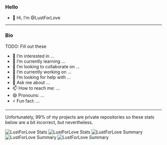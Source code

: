 ### Hello 
- 👋 Hi, I’m @LustForLove
---
### Bio
TODO: Fill out these 
- 👀 I’m interested in ...
- 🌱 I’m currently learning ...
- 💞️ I’m looking to collaborate on ...
- 🔭 I’m currently working on ...
- 🤔 I’m looking for help with ...
- 💬 Ask me about ...
- 📫 How to reach me: ...
- 😄 Pronouns: ...
- ⚡ Fun fact: ...

---

Unfortunately, 99% of my projects are private repositories so these stats below are a bit incorrect, but nevertheless. 

![LustForLove Stats](https://github-profile-summary-cards.vercel.app/api/cards/repos-per-language?username=LustForLove&theme=github_dark)
![LustForLove Stats](https://github-profile-summary-cards.vercel.app/api/cards/most-commit-language?username=LustForLove&theme=github_dark)
![LustForLove Summary](https://github-profile-summary-cards.vercel.app/api/cards/profile-details?username=LustForLove&theme=github_dark)
![LustForLove Summary](https://github-profile-summary-cards.vercel.app/api/cards/stats?username=LustForLove&theme=github_dark)
![LustForLove Summary](https://github-profile-summary-cards.vercel.app/api/cards/productive-time?username=LustForLove&theme=github_dark)
